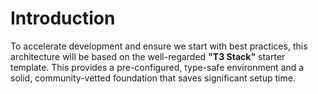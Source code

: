 # Introduction

To accelerate development and ensure we start with best practices, this architecture will be based on the well-regarded **"T3 Stack"** starter template. This provides a pre-configured, type-safe environment and a solid, community-vetted foundation that saves significant setup time.